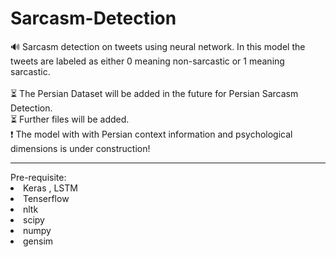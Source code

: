 # Sarcasm-Detection
:loud_sound: Sarcasm detection on tweets using neural network. In this model the tweets are labeled as either 0 meaning non-sarcastic or 1 meaning sarcastic.<br/> <br/>
:hourglass_flowing_sand: The Persian Dataset will be added in the future for Persian Sarcasm Detection. <br/>
:hourglass_flowing_sand: Further files will be added. <br/>
:exclamation: The model with  with Persian context information and psychological dimensions is under construction!


<hr/>
Pre-requisite:
<li> Keras , LSTM </li>
<li> Tenserflow </li>
<li> nltk </li>
<li> scipy </li>
<li> numpy </li>
<li> gensim </li>

